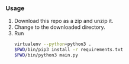 ### Usage

1. Download this repo as a zip and unzip it.
2. Change to the downloaded directory.
3. Run
    ```sh
    virtualenv --python=python3 .
    $PWD/bin/pip3 install -r requirements.txt
    $PWD/bin/python3 main.py
    ```
